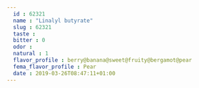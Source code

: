 ```yaml
---
  id : 62321
  name : "Linalyl butyrate"
  slug : 62321
  taste : 
  bitter : 0
  odor : 
  natural : 1
  flavor_profile : berry@banana@sweet@fruity@bergamot@pear
  fema_flavor_profile : Pear
  date : 2019-03-26T08:47:11+01:00
---
```



